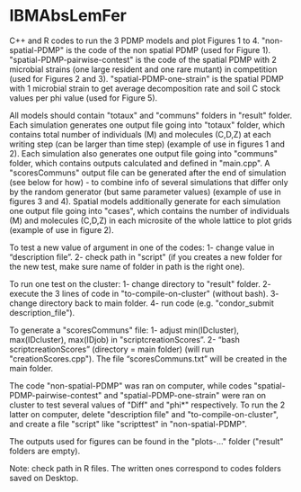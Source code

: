 # IBMAbsLemFer
C++ and R codes to run the 3 PDMP models and plot Figures 1 to 4.
"non-spatial-PDMP" is the code of the non spatial PDMP (used for Figure 1).
"spatial-PDMP-pairwise-contest" is the code of the spatial PDMP with 2 microbial strains (one large resident and one rare mutant) in competition (used for Figures 2 and 3).
"spatial-PDMP-one-strain" is the spatial PDMP with 1 microbial strain to get average decomposition rate and soil C stock values per phi value (used for Figure 5).

All models should contain "totaux" and "communs" folders in "result" folder.
Each simulation generates one output file going into "totaux" folder, which contains total number of individuals (M) and molecules (C,D,Z) at each writing step (can be larger than time step) (example of use in figures 1 and 2).
Each simulation also generates one output file going into "communs" folder, which contains outputs calculated and defined in "main.cpp". A "scoresCommuns" output file can be generated after the end of simulation (see below for how) - to combine info of several simulations that differ only by the random generator (but same parameter values) (example of use in figures 3 and 4).
Spatial models additionally generate for each simulation one output file going into "cases", which contains the number of individuals (M) and molecules (C,D,Z) in each microsite of the whole lattice to plot grids (example of use in figure 2).

To test a new value of argument in one of the codes:
1- change value in “description file”.
2- check path in "script" (if you creates a new folder for the new test, make sure name of folder in path is the right one).

To run one test on the cluster:
1- change directory to "result" folder.
2- execute the 3 lines of code in "to-compile-on-cluster" (without bash).
3- change directory back to main folder.
4- run code (e.g. "condor_submit description_file").

To generate a "scoresCommuns" file:
1- adjust min(IDcluster), max(IDcluster), max(IDjob) in "scriptcreationScores”.
2- “bash scriptcreationScores” (directory = main folder) (will run "creationScores.cpp").
The file “scoresCommuns.txt” will be created in the main folder.

The code "non-spatial-PDMP" was ran on computer, while codes "spatial-PDMP-pairwise-contest" and "spatial-PDMP-one-strain" were ran on cluster to test several values of "Diff" and "phi*" respectively. To run the 2 latter on computer, delete "description file" and "to-compile-on-cluster", and create a file "script" like "scripttest" in "non-spatial-PDMP".

The outputs used for figures can be found in the "plots-..." folder ("result" folders are empty).

Note: check path in R files. The written ones correspond to codes folders saved on Desktop.
